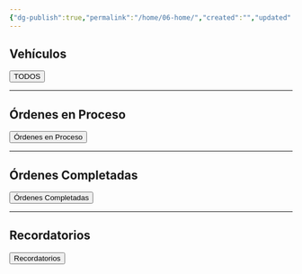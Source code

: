 ```yaml
---
{"dg-publish":true,"permalink":"/home/06-home/","created":"","updated":""}
---
```



## Vehículos

<a href="obsidian://open?vault=Carros%20Gt&file=Home%2FTodos"><button class="btn success">TODOS</button></a>

---

## Órdenes en Proceso 

<a href="obsidian://open?vault=Carros%20Gt&file=Home%2F05%20%C3%93rdenes%20en%20Proceso"><button class="btn success">Órdenes en Proceso</button></a>

---

## Órdenes Completadas

<a href="obsidian://open?vault=Carros%20Gt&file=Home%2F04%20%C3%93rdenes%20Completadas"><button class="btn success">Órdenes Completadas</button></a>

---

## Recordatorios 

<a href="obsidian://open?vault=Carros%20Gt&file=Home%2F01%20Recordatorios"><button class="btn success">Recordatorios</button></a>

